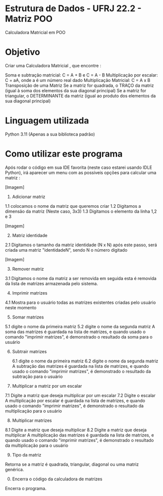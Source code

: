 # Estrutura de Dados - UFRJ 22.2 - Matriz POO
Calculadora Matricial em POO

# Objetivo

Criar uma Calculadora Matricial , que encontre :

Soma e subtração matricial: C = A + B e C = A - B
Multiplicação por escalar: C = aA, onde a é um número real dado
Multiplicação Matricial: C = A x B
Transposição de uma Matriz
Se a matriz for quadrada, o TRAÇO da matriz (igual à soma dos elementos da sua diagonal principal)
Se a matriz for triangular, o DETERMINANTE da matriz (igual ao produto dos elementos da sua diagonal principal)

# Linguagem utilizada

Python 3.11 (Apenas a sua biblioteca padrão)

# Como utilizar este programa

Após rodar o código em sua IDE favorita (neste caso estarei usando IDLE Python), irá aparecer um menu com as possíveis opções para calcular uma matriz :

[Imagem]

1. Adicionar matriz

  1.1 colocamos o nome da matriz que queremos criar
  1.2 Digitamos a dimensão da matriz (Neste caso, 3x3)
  1.3 Digitamos o elemento da linha 1,2 e 3

[Imagem]

2. Matriz identidade

  2.1 Digitamos o tamanho da matriz identidade (N x N)
após este passo, será criada uma matriz "identidadeN", sendo N o número digitado

[Imagem]
 
3. Remover matriz

  3.1 Digitamos o nome da matriz a ser removida
em seguida esta é removida da lista de matrizes armazenada pelo sistema.

4. Imprimir matrizes

  4.1 Mostra para o usuário todas as matrizes existentes criadas pelo usuário neste momento

5. Somar matrizes

  5.1 digite o nome da primeira matriz
  5.2 digite o nome da segunda matriz
A soma das matrizes é guardada na lista de matrizes, e quando usado o comando "imprimir matrizes", é demonstrado o resultado da soma para o usuário

6. Subtrair matrizes

    6.1 digite o nome da primeira matriz
    6.2 digite o nome da segunda matriz
A subtração das matrizes é guardada na lista de matrizes, e quando usado o comando "imprimir matrizes", é demonstrado o resultado da subtração para o usuário
 
7. Multiplicar a matriz por um escalar

  7.1 Digite a matriz que deseja multiplicar por um escalar
  7.2 Digite o escalar
A multiplicação por escalar é guardada na lista de matrizes, e quando usado o comando "imprimir matrizes", é demonstrado o resultado da multiplicação para o usuário

8. Multiplicar matrizes

  8.1 Digite a matriz que deseja multiplicar
  8.2 Digite a matriz que deseja multiplicar
A multiplicação das matrizes é guardada na lista de matrizes, e quando usado o comando "imprimir matrizes", é demonstrado o resultado da multiplicação para o usuário
  
9. Tipo da matriz

Retorna se a matriz é quadrada, triangular, diagonal ou uma matriz genérica.

0. Encerra o código da calculadora de matrizes

Encerra o programa.
